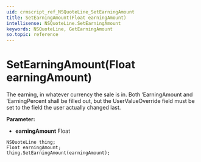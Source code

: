 ```yaml
---
uid: crmscript_ref_NSQuoteLine_SetEarningAmount
title: SetEarningAmount(Float earningAmount)
intellisense: NSQuoteLine.SetEarningAmount
keywords: NSQuoteLine, GetEarningAmount
so.topic: reference
---
```


# SetEarningAmount(Float earningAmount)

The earning, in whatever currency the sale is in. Both ‘EarningAmount and ‘EarningPercent shall be filled out, but the UserValueOverride field must be set to the field the user actually changed last.

**Parameter:** 
 - **earningAmount** Float

```crmscript
NSQuoteLine thing;
Float earningAmount;
thing.SetEarningAmount(earningAmount);
```

